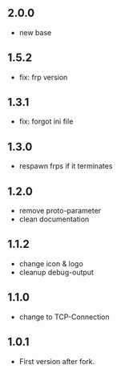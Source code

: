 ## 2.0.0
- new base
## 1.5.2
- fix: frp version
## 1.3.1
- fix: forgot ini file
## 1.3.0
- respawn frps if it terminates
## 1.2.0
- remove proto-parameter
- clean documentation
## 1.1.2
- change icon & logo
- cleanup debug-output
## 1.1.0
- change to TCP-Connection
## 1.0.1
- First version after fork.